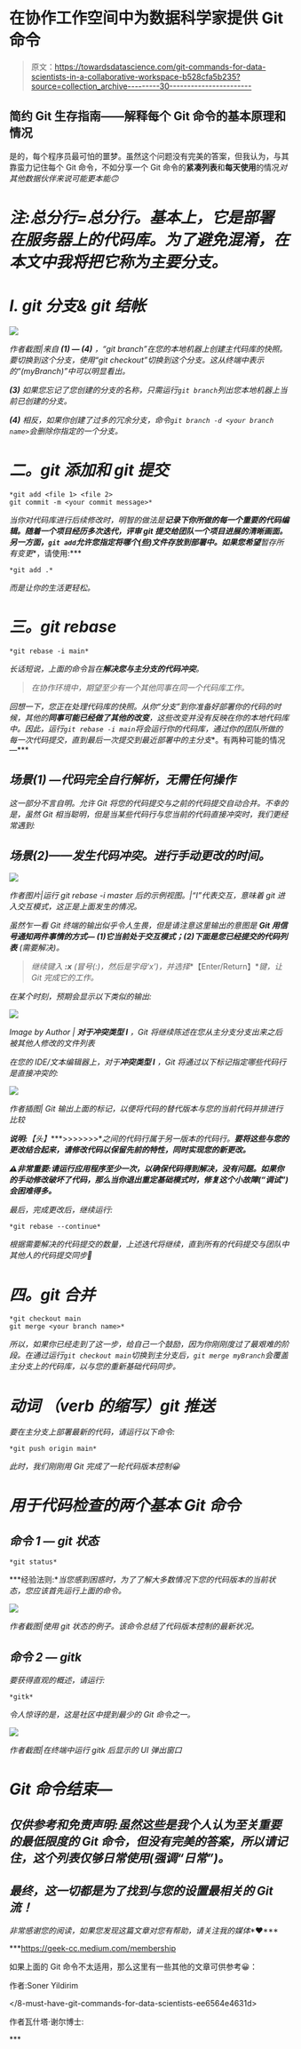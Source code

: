 # 在协作工作空间中为数据科学家提供 Git 命令

> 原文：<https://towardsdatascience.com/git-commands-for-data-scientists-in-a-collaborative-workspace-b528cfa5b235?source=collection_archive---------30----------------------->

## 简约 Git 生存指南——解释每个 Git 命令的基本原理和情况

是的，每个程序员最可怕的噩梦。虽然这个问题没有完美的答案，但我认为，与其靠蛮力记住每个 Git 命令，不如分享一个 Git 命令的**紧凑列表**和**每天使用**的情况*对其他数据伙伴来说可能更本能🙃*

# *注:总分行=总分行。基本上，它是部署在服务器上的代码库。为了避免混淆，在本文中我将把它称为主要分支。*

# ***I.** git 分支& git 结帐*

*![](img/1e3ed10df680a47d289ac87c8fff4cd6.png)*

*作者截图|来自 **(1) — (4)** ，“git branch”在您的本地机器上创建主代码库的快照。要切换到这个分支，使用“git checkout”切换到这个分支。这从终端中表示的“(myBranch)”中可以明显看出。*

***(3)** 如果您忘记了您创建的分支的名称，只需运行`git branch`列出您本地机器上当前已创建的分支。*

***(4)** 相反，如果你创建了过多的冗余分支，命令`git branch -d <your branch name>`会删除你指定的一个分支。*

# *二。git 添加和 git 提交*

```
*git add <file 1> <file 2>
git commit -m <your commit message>*
```

*当你对代码库进行后续修改时，明智的做法是**记录下你所做的每一个重要的代码编辑。随着一个项目经历多次迭代，评审 git 提交给团队一个项目进展的清晰画面。另一方面，`git add`允许您指定将哪个(些)文件存放到部署中。如果您希望**暂存所有变更**，请使用:***

```
*git add .*
```

*而是让你的生活更轻松。*

# *三。git rebase*

```
*git rebase -i main*
```

*长话短说，上面的命令旨在**解决您与主分支的代码冲突**。*

> *在协作环境中，期望至少有一个其他同事在同一个代码库工作。*

*回想一下，您正在处理代码库的快照。从你“分支”到你准备好部署你的代码的时候，其他的**同事可能已经做了其他的改变**，这些改变并没有反映在你的本地代码库中。因此，运行`git rebase -i main`将会运行你的代码库，通过你的团队所做的每一次代码提交，直到最后一次提交到最近部署中的主分支**。有两种可能的情况—***

## ***场景(1) —代码完全自行解析，无需任何操作***

*这一部分不言自明。允许 Git 将您的代码提交与之前的代码提交自动合并。不幸的是，虽然 Git 相当聪明，但是当某些代码行与您当前的代码直接冲突时，我们更经常遇到:*

## ***场景(2)——发生代码冲突。进行手动更改的时间。***

*![](img/73c56b610c4a71176555547c0a9d826b.png)*

*作者图片|运行 git rebase -i master 后的示例视图。|“I”代表交互，意味着 git 进入交互模式，这正是上面发生的情况。*

*虽然乍一看 Git 终端的输出似乎令人生畏，但是请注意这里输出的意图是 **Git 用信号通知两件事情的方式— (1)它当前处于交互模式；(2)下面是您已经提交的代码列表** *(需要解决)*。*

> *继续键入 **:x** (冒号(:)，然后是字母‘x’)，并选择**【Enter/Return】**键，让 Git 完成它的工作。*

*在某个时刻，预期会显示以下类似的输出:*

*![](img/42f4e817ec11949bc4e09d438ec18b20.png)*

*Image by Author | **对于冲突类型 I** ，Git 将继续陈述在您从主分支分支出来之后被其他人修改的文件列表*

*在您的 IDE/文本编辑器上，对于**冲突类型 I** ，Git 将通过以下标记指定哪些代码行是直接冲突的:*

*![](img/d168fc9e3646937f69963dcc9c0a5819.png)*

*作者插图| Git 输出上面的标记，以便将代码的替代版本与您的当前代码并排进行比较*

***说明:****【头】****>>>>>>>**之间的代码行属于另一版本的代码行。**要将这些与您的更改结合起来，请修改代码以保留先前的特性，同时实现您的新更改。***

***⚠非常重要:请运行应用程序至少一次，以确保代码得到解决，没有问题。如果你的手动修改破坏了代码，那么当你退出重定基础模式时，修复这个小故障(“调试”)会困难得多。***

*最后，完成更改后，继续运行:*

```
*git rebase --continue*
```

*根据需要解决的代码提交的数量，上述迭代将继续，直到所有的代码提交与团队中其他人的代码提交同步🤗*

# *四。git 合并*

```
*git checkout main
git merge <your branch name>*
```

*所以，如果你已经走到了这一步，给自己一个鼓励，因为你刚刚度过了最艰难的阶段。在通过运行`git checkout main`切换到主分支后，`git merge myBranch`会覆盖主分支上的代码库，以与您的重新基础代码同步。*

# *动词 （verb 的缩写）git 推送*

*要在主分支上部署最新的代码，请运行以下命令:*

```
*git push origin main*
```

*此时，我们刚刚用 Git 完成了一轮代码版本控制😀*

# *用于代码检查的两个基本 Git 命令*

## *命令 1 — git 状态*

```
*git status*
```

***经验法则:**当您感到困惑时，为了了解大多数情况下您的代码版本的当前状态，您应该首先运行上面的命令。*

*![](img/d7dcd2766a024006e21d17c4117ef0f9.png)*

*作者截图|使用 git 状态的例子。该命令总结了代码版本控制的最新状况。*

## *命令 2 — gitk*

*要获得直观的概述，请运行:*

```
*gitk*
```

*令人惊讶的是，这是社区中提到最少的 Git 命令之一。*

*![](img/77b405545e6f868a2acfe6da7fc3ee79.png)*

*作者截图|在终端中运行 gitk 后显示的 UI 弹出窗口*

# *Git 命令结束—*

## *仅供参考和免责声明:虽然这些是我个人认为至关重要的最低限度的 Git 命令，但没有完美的答案，所以请记住，这个列表仅够日常使用(强调“日常”)。*

## *最终，这一切都是为了找到与您的设置最相关的 Git 流！*

*非常感谢您的阅读，如果您发现这篇文章对您有帮助，请关注我的媒体**❤***

***<https://geek-cc.medium.com/membership>  

如果上面的 Git 命令不太适用，那么这里有一些其他的文章可供参考😀：

作者:Soner Yildirim

</8-must-have-git-commands-for-data-scientists-ee6564e4631d>  

作者瓦什塔·谢尔博士:

</git-commands-data-scientists-use-on-a-day-to-day-basis-40d588cd63f7> ***